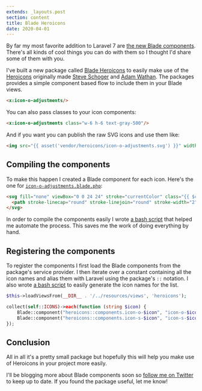 ```yaml
---
extends: _layouts.post
section: content
title: Blade Heroicons
date: 2020-04-01
---
```

By far my most favorite addition to Laravel 7 are [the new Blade components](https://laravel.com/docs/7.x/blade#components). There's all kinds of cool things you can do with them so I thought I'd share some of them with you.

I've built a new package called [Blade Heroicons](https://github.com/driesvints/blade-heroicons) to easily make use of the [Heroicons](https://github.com/refactoringui/heroicons) originally made [Steve Schoger](https://twitter.com/steveschoger) and [Adam Wathan](https://twitter.com/adamwathan). The packages provides a simple component based flow to include them in your Blade views.

```html
<x:icon-o-adjustments/>
```

You can also pass classes to your icon components:

```html
<x:icon-o-adjustments class="w-6 h-6 text-gray-500"/>
```

And if you want you can publish the raw SVG icons and use them like:

```html
<img src="{{ asset('vendor/heroicons/icon-o-adjustments.svg') }}" width="10" height="10"/>
```

## Compiling the components

To make this happen I created a Blade component for each icon. Here's the one for [`icon-o-adjustments.blade.php`](https://github.com/driesvints/blade-heroicons/blob/master/resources/views/components/icon-o-adjustments.blade.php):

```html
<svg fill="none" viewBox="0 0 24 24" stroke="currentColor" class="{{ $class ?? null }}">
  <path stroke-linecap="round" stroke-linejoin="round" stroke-width="2" d="M12 6V4m0 2a2 2 0 100 4m0-4a2 2 0 110 4m-6 8a2 2 0 100-4m0 4a2 2 0 110-4m0 4v2m0-6V4m6 6v10m6-2a2 2 0 100-4m0 4a2 2 0 110-4m0 4v2m0-6V4"/>
</svg>
```

In order to compile the components easily I wrote [a bash script](https://github.com/driesvints/blade-heroicons/blob/master/bin/compile.sh) that helped me automate the process. This saves me the work of doing everything by hand.

## Registering the components

To register the components I first load the Blade components from the package's service provider. I then iterate over a constant containing all the icon names and alias them with Laravel using the package's `::` notation. I also wrote [a bash script](https://github.com/driesvints/blade-heroicons/blob/master/bin/list.sh) to easily generate the icon names for the list.

```php
$this->loadViewsFrom(__DIR__ . '/../resources/views', 'heroicons');

collect(self::ICONS)->each(function (string $icon) {
    Blade::component("heroicons::components.icon-o-$icon", "icon-o-$icon");
    Blade::component("heroicons::components.icon-s-$icon", "icon-s-$icon");
});
```

## Conclusion

All in all it's a pretty small package but hopefully this will help you make use of Heroicons in your project more easily.

I'll be blogging more about Blade components soon so [follow me on Twitter](https://twitter.com/driesvints) to keep up to date. If you found the package useful, let me know!
